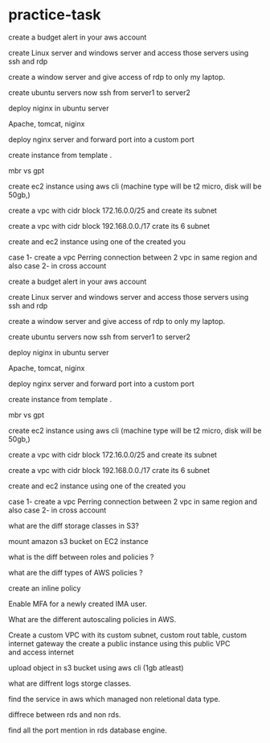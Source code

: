 # practice-task

create a budget alert in your aws account

create Linux server and windows server and access those servers using ssh and rdp

create a window server and give access of rdp to only my laptop.

create ubuntu servers now ssh from server1 to server2

deploy niginx in ubuntu server

Apache, tomcat, niginx

deploy nginx server  and forward port into a custom port 

create instance from template .

mbr vs gpt

create ec2 instance using aws cli  (machine type will be t2 micro, disk will be 50gb,)

create a vpc with cidr block 172.16.0.0/25 and create its subnet

create a vpc with cidr block 192.168.0.0./17 crate its 6 subnet

create and ec2 instance using one of the created you

 case 1- create a vpc Perring connection between 2 vpc in same region and also case 2- in cross account  

create a budget alert in your aws account

create Linux server and windows server and access those servers using ssh and rdp

create a window server and give access of rdp to only my laptop.

create ubuntu servers now ssh from server1 to server2

deploy niginx in ubuntu server

Apache, tomcat, niginx

deploy nginx server  and forward port into a custom port 

create instance from template .

mbr vs gpt

create ec2 instance using aws cli  (machine type will be t2 micro, disk will be 50gb,)

create a vpc with cidr block 172.16.0.0/25 and create its subnet

create a vpc with cidr block 192.168.0.0./17 crate its 6 subnet

create and ec2 instance using one of the created you

 case 1- create a vpc Perring connection between 2 vpc in same region and also case 2- in cross account  

 what are the diff storage classes in S3?

 mount amazon s3 bucket on EC2 instance

what is the diff between roles and policies ?

what are the diff types of AWS policies ?

create an inline policy

Enable MFA for a newly created IMA user.

What are the different autoscaling policies in AWS.

Create a custom VPC with its custom subnet, custom rout table, custom internet gateway the create a public instance using this public VPC and access internet

upload object in s3 bucket using aws cli (1gb atleast)

what are diffrent logs storge classes.

find the service in aws  which managed non reletional data type. 

diffrece between rds and non rds.

find all the port mention in rds database engine.















 
 
